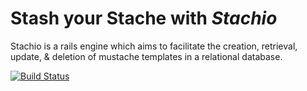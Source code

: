 Stash your Stache with *Stachio*
==============================
Stachio is a rails engine which aims to facilitate the creation, retrieval,
update, & deletion of mustache templates in a relational database.

[![Build Status](https://travis-ci.org/bwthomas/stachio.png)](https://travis-ci.org/bwthomas/stachio)
